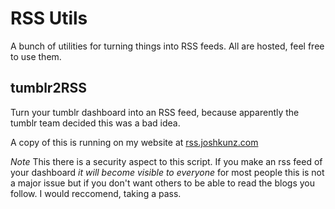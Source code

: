 RSS Utils
==========
A bunch of utilities for turning things into RSS feeds. All are hosted, feel free to use them.

tumblr2RSS
-----------

Turn your tumblr dashboard into an RSS feed, because apparently the tumblr
team decided this was a bad idea.

A copy of this is running on my website at [rss.joshkunz.com]("http://rss.joshkunz.com/tumblr/dashboard")

*Note* This there is a security aspect to this script. If you make an rss feed
of your dashboard *it will become visible to everyone* for most people this is not
a major issue but if you don't want others to be able to read the blogs you follow.
I would reccomend, taking a pass.
